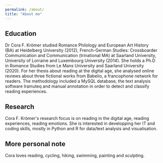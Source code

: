 ```yaml
---
permalink: /about/
title: "About me"
---
```

## Education

Dr Cora F. Krömer studied Romance Philology and European Art History (BA) at Heidelberg University (2012), French-German Studies: Crossboarder Communication and Communication (trinational MA) at Saarland University, University of Lorraine and Luxembourg University (2014). She holds a Ph.D in Romance Studies from Le Mans University and Saarland University (2020). For her thesis about reading at the digital age, she analysed online reviews about three fictional works from Babelio, a francophone network for readers. The methodology included a MySQL database, the text analysis software Iramuteq and manual annotation in order to detect and classify reading experiences. 

## Research

Cora F. Krömer's research focus is on reading in the digital age, reading experiences, reading emotions. She is interested in developping her IT and coding skills, mostly in Python and R for data/text analysis and visualisation.

## More personal note

Cora loves reading, cycling, hiking, swimming, painting and sculpting.

<!-- Link to HAL, link to Orcid number, link to thesis, link to Zenodo, link to 3L.AM-->
